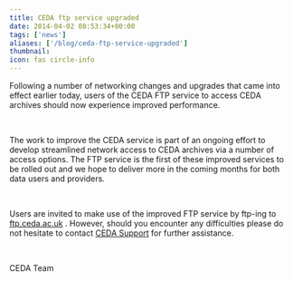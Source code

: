 ```yaml
---
title: CEDA ftp service upgraded
date: 2014-04-02 08:53:34+00:00
tags: ['news']
aliases: ['/blog/ceda-ftp-service-upgraded']
thumbnail: 
icon: fas circle-info
---
```

Following a number of networking changes and upgrades that came into effect earlier today, users of the CEDA FTP service to access CEDA archives should now experience improved performance. 


 


The work to improve the CEDA service is part of an ongoing effort to develop streamlined network access to CEDA archives via a number of access options. The FTP service is the first of these improved services to be rolled out and we hope to deliver more in the coming months for both data users and providers.


 


Users are invited to make use of the improved FTP service by ftp-ing to [ftp.ceda.ac.uk](ftp://ftp.ceda.ac.uk) . However, should you encounter any difficulties please do not hesitate to contact [CEDA Support](/contact "Contact CEDA Support") for further assistance.


 


CEDA Team

